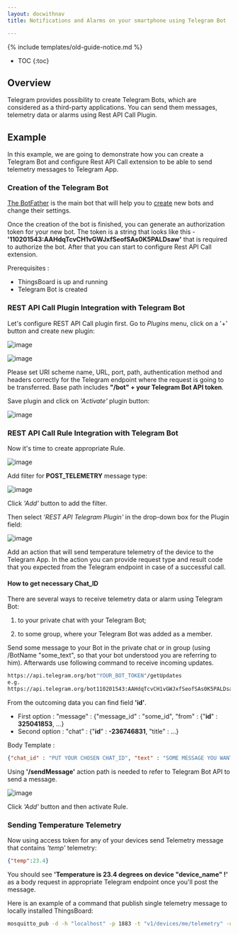 ```yaml
---
layout: docwithnav
title: Notifications and Alarms on your smartphone using Telegram Bot

---
```


{% include templates/old-guide-notice.md %}

* TOC
{:toc}

## Overview

Telegram provides possibility to create Telegram Bots, which are considered as a third-party applications. 
You can send them messages, telemetry data or alarms using Rest API Call Plugin.

## Example

In this example, we are going to demonstrate how you can create a Telegram Bot and configure Rest API Call extension to be able to send telemetry messages to Telegram App.


### Creation of the Telegram Bot

[The BotFather](https://telegram.me/botfather) is the main bot that will help you to [create](https://core.telegram.org/bots#6-botfather) new bots and change their settings.

Once the creation of the bot is finished, you can generate an authorization token for your new bot. 
The token is a string that looks like this - **'110201543:AAHdqTcvCH1vGWJxfSeofSAs0K5PALDsaw'** that is required to authorize the bot. After that you can start to configure Rest API Call extension.

Prerequisites :

 - ThingsBoard is up and running
 - Telegram Bot is created

### REST API Call Plugin Integration with Telegram Bot

Let's configure REST API Call plugin first. Go to *Plugins* menu, click on a '+' button and create new plugin:

![image](/images/gateway/telegram-bot/rest-api-telegram-plugin-config.png)

![image](/images/gateway/telegram-bot/rest-api-telegram-plugin-config-2.png)

Please set URI scheme name, URL, port, path, authentication method and headers correctly for the Telegram endpoint where the request is going to be transferred. 
Base path includes **"/bot" + your Telegram Bot API token**.

Save plugin and click on *'Activate'* plugin button:

![image](/images/gateway/telegram-bot/rest-api-telegram-plugin-config-3.png)

### REST API Call Rule Integration with Telegram Bot

Now it's time to create appropriate Rule.

![image](/images/gateway/telegram-bot/rest-api-telegram-rule-config.png)

Add filter for **POST_TELEMETRY** message type:

![image](/images/reference/plugins/rest-api-call/post-telemetry-filter.png)

Click *'Add'* button to add the filter.

Then select *'REST API Telegram Plugin'* in the drop-down box for the Plugin field:

![image](/images/gateway/telegram-bot/rest-api-telegram-rule-config-2.png)

Add an action that will send temperature telemetry of the device to the Telegram App.
In the action you can provide request type and result code that you expected from the Telegram endpoint in case of a successful call.

#### How to get necessary Chat_ID

There are several ways to receive telemetry data or alarm using Telegram Bot:
    
  1) to your private chat with your Telegram Bot;
  
  2) to some group, where your Telegram Bot was added as a member.  

Send some message to your Bot in the private chat or in group (using /BotName "some_text", so that your bot understood you are referring to him). 
Afterwards use following command to receive incoming updates.

```bash
https://api.telegram.org/bot"YOUR_BOT_TOKEN"/getUpdates
e.g. 
https://api.telegram.org/bot110201543:AAHdqTcvCH1vGWJxfSeofSAs0K5PALDsaw/getUpdates
```    
From the outcoming data you can find field **'id'**. 

  - First option : "message" : {"message_id" : "some_id", "from" : {"**id**" : **325041853**, ...} 
  - Second option : "chat" : {"**id**" : **-236746831**, "title" : ...}

Body Template : 

```json
{"chat_id" : "PUT YOUR CHOSEN CHAT_ID", "text" : "SOME MESSAGE YOU WANT TO RECEIVE"}
```
Using **'/sendMessage'** action path is needed to refer to Telegram Bot API to send a message.

![image](/images/gateway/telegram-bot/rest-api-telegram-rule-config-action.png)

Click *'Add'* button and then activate Rule.

### Sending Temperature Telemetry

Now using access token for any of your devices send Telemetry message that contains *'temp'* telemetry:

```json
{"temp":23.4}
```

You should see **'Temperature is 23.4 degrees on device "device_name" !'** as a body request in appropriate Telegram endpoint once you'll post the message.

Here is an example of a command that publish single telemetry message to locally installed ThingsBoard:

```bash
mosquitto_pub -d -h "localhost" -p 1883 -t "v1/devices/me/telemetry" -u "$ACCESS_TOKEN" -m '{"temp":23.4}'
```